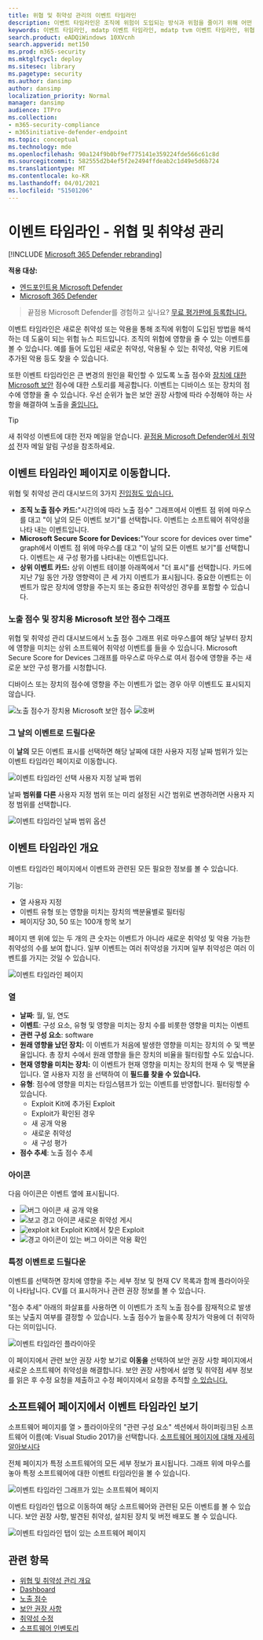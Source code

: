 ```yaml
---
title: 위협 및 취약성 관리의 이벤트 타임라인
description: 이벤트 타임라인은 조직에 위험이 도입되는 방식과 위험을 줄이기 위해 어떤 완화가 발생 하는지 해석하는 데 도움이 되는 위험 뉴스 피드입니다.
keywords: 이벤트 타임라인, mdatp 이벤트 타임라인, mdatp tvm 이벤트 타임라인, 위협 및 취약성 관리, 끝점용 Microsoft Defender
search.product: eADQiWindows 10XVcnh
search.appverid: met150
ms.prod: m365-security
ms.mktglfcycl: deploy
ms.sitesec: library
ms.pagetype: security
ms.author: dansimp
author: dansimp
localization_priority: Normal
manager: dansimp
audience: ITPro
ms.collection:
- m365-security-compliance
- m365initiative-defender-endpoint
ms.topic: conceptual
ms.technology: mde
ms.openlocfilehash: 90a124f9b0bf9ef775141e359224fde566c61c8d
ms.sourcegitcommit: 582555d2b4ef5f2e2494ffdeab2c1d49e5d6b724
ms.translationtype: MT
ms.contentlocale: ko-KR
ms.lasthandoff: 04/01/2021
ms.locfileid: "51501206"
---
```

# <a name="event-timeline---threat-and-vulnerability-management"></a>이벤트 타임라인 - 위협 및 취약성 관리

[!INCLUDE [Microsoft 365 Defender rebranding](../../includes/microsoft-defender.md)]


**적용 대상:**
- [엔드포인트용 Microsoft Defender](https://go.microsoft.com/fwlink/?linkid=2154037)
- [Microsoft 365 Defender](https://go.microsoft.com/fwlink/?linkid=2118804)

>끝점용 Microsoft Defender를 경험하고 싶나요? [무료 평가판에 등록합니다.](https://www.microsoft.com/microsoft-365/windows/microsoft-defender-atp?ocid=docs-wdatp-portaloverview-abovefoldlink)

이벤트 타임라인은 새로운 취약성 또는 악용을 통해 조직에 위험이 도입된 방법을 해석하는 데 도움이 되는 위험 뉴스 피드입니다. 조직의 위험에 영향을 줄 수 있는 이벤트를 볼 수 있습니다. 예를 들어 도입된 새로운 취약성, 악용될 수 있는 취약성, 악용 키트에 추가된 악용 등도 찾을 수 있습니다.

또한 이벤트 타임라인은 큰 [](tvm-exposure-score.md) 변경의 원인을 확인할 수 있도록 노출 점수와 [장치에 대한 Microsoft 보안](tvm-microsoft-secure-score-devices.md) 점수에 대한 스토리를 제공합니다. 이벤트는 디바이스 또는 장치의 점수에 영향을 줄 수 있습니다. 우선 순위가 높은 보안 권장 사항에 따라 수정해야 하는 사항을 해결하여 노출을 [줄입니다.](tvm-security-recommendation.md)

>[!TIP]
>새 취약성 이벤트에 대한 전자 메일을 얻습니다. [끝점용 Microsoft Defender에서 취약성](configure-vulnerability-email-notifications.md) 전자 메일 알림 구성을 참조하세요.

## <a name="navigate-to-the-event-timeline-page"></a>이벤트 타임라인 페이지로 이동합니다.

위협 및 취약성 관리 대시보드의 3가지 [진입점도 있습니다.](tvm-dashboard-insights.md)

- **조직 노출 점수 카드:**"시간의에 따라 노출 점수" 그래프에서 이벤트 점 위에 마우스를 대고 "이 날의 모든 이벤트 보기"를 선택합니다. 이벤트는 소프트웨어 취약성을 나타 내는 이벤트입니다.
- **Microsoft Secure Score for Devices:**"Your score for devices over time" graph에서 이벤트 점 위에 마우스를 대고 "이 날의 모든 이벤트 보기"를 선택합니다. 이벤트는 새 구성 평가를 나타내는 이벤트입니다.
- **상위 이벤트 카드:** 상위 이벤트 테이블 아래쪽에서 "더 표시"를 선택합니다. 카드에 지난 7일 동안 가장 영향력이 큰 세 가지 이벤트가 표시됩니다. 중요한 이벤트는 이벤트가 많은 장치에 영향을 주는지 또는 중요한 취약성인 경우를 포함할 수 있습니다.

### <a name="exposure-score-and-microsoft-secure-score-for-devices-graphs"></a>노출 점수 및 장치용 Microsoft 보안 점수 그래프

위협 및 취약성 관리 대시보드에서 노출 점수 그래프 위로 마우스를여 해당 날부터 장치에 영향을 미치는 상위 소프트웨어 취약성 이벤트를 들을 수 있습니다. Microsoft Secure Score for Devices 그래프를 마우스로 마우스로 여서 점수에 영향을 주는 새로운 보안 구성 평가를 시청합니다.

디바이스 또는 장치의 점수에 영향을 주는 이벤트가 없는 경우 아무 이벤트도 표시되지 않습니다.

![노출 점수가 장치용 Microsoft 보안 점수 ](images/tvm-event-timeline-exposure-score350.png) 
 ![ 호버](images/tvm-event-timeline-device-hover360.png)

### <a name="drill-down-to-events-from-that-day"></a>그 날의 이벤트로 드릴다운

이 **날의** 모든 이벤트 표시를 선택하면 해당 날짜에 대한 사용자 지정 날짜 범위가 있는 이벤트 타임라인 페이지로 이동합니다.

![이벤트 타임라인 선택 사용자 지정 날짜 범위](images/tvm-event-timeline-drilldown.png)

날짜 **범위를 다른** 사용자 지정 범위 또는 미리 설정된 시간 범위로 변경하려면 사용자 지정 범위를 선택합니다.

![이벤트 타임라인 날짜 범위 옵션](images/tvm-event-timeline-dates.png)

## <a name="event-timeline-overview"></a>이벤트 타임라인 개요

이벤트 타임라인 페이지에서 이벤트와 관련된 모든 필요한 정보를 볼 수 있습니다. 

기능:

- 열 사용자 지정
- 이벤트 유형 또는 영향을 미치는 장치의 백분율별로 필터링
- 페이지당 30, 50 또는 100개 항목 보기

페이지 맨 위에 있는 두 개의 큰 숫자는 이벤트가 아니라 새로운 취약성 및 악용 가능한 취약성의 수를 보여 합니다. 일부 이벤트는 여러 취약성을 가지며 일부 취약성은 여러 이벤트를 가지는 것일 수 있습니다.

![이벤트 타임라인 페이지](images/tvm-event-timeline-overview-mixed-type.png)

### <a name="columns"></a>열

- **날짜**: 월, 일, 연도
- **이벤트**: 구성 요소, 유형 및 영향을 미치는 장치 수를 비롯한 영향을 미치는 이벤트
- **관련 구성 요소**: software
- **원래 영향을 났던 장치:** 이 이벤트가 처음에 발생한 영향을 미치는 장치의 수 및 백분율입니다. 총 장치 수에서 원래 영향을 들은 장치의 비율을 필터링할 수도 있습니다.
- **현재 영향을 미치는 장치:** 이 이벤트가 현재 영향을 미치는 장치의 현재 수 및 백분율입니다. 열 사용자 지정 을 선택하여 이 **필드를 찾을 수 있습니다.**
- **유형**: 점수에 영향을 미치는 타임스탬프가 있는 이벤트를 반영합니다. 필터링할 수 있습니다.
    - Exploit Kit에 추가된 Exploit
    - Exploit가 확인된 경우
    - 새 공개 악용
    - 새로운 취약성
    - 새 구성 평가
- **점수 추세**: 노출 점수 추세

### <a name="icons"></a>아이콘

다음 아이콘은 이벤트 옆에 표시됩니다.

- ![버그 아이콘](images/tvm-black-bug-icon.png) 새 공개 악용
- ![보고 경고 아이콘](images/report-warning-icon.png) 새로운 취약성 게시
- ![exploit kit](images/bug-lightning-icon2.png) Exploit Kit에서 찾은 Exploit
- ![경고 아이콘이 있는 버그 아이콘](images/bug-caution-icon2.png) 악용 확인

### <a name="drill-down-to-a-specific-event"></a>특정 이벤트로 드릴다운

이벤트를 선택하면 장치에 영향을 주는 세부 정보 및 현재 CV 목록과 함께 플라이아웃이 나타납니다. CV를 더 표시하거나 관련 권장 정보를 볼 수 있습니다.

"점수 추세" 아래의 화살표를 사용하면 이 이벤트가 조직 노출 점수를 잠재적으로 발생 또는 낮출지 여부를 결정할 수 있습니다. 노출 점수가 높을수록 장치가 악용에 더 취약하다는 의미입니다.

![이벤트 타임라인 플라이아웃](images/tvm-event-timeline-flyout500.png)

이 페이지에서 관련 보안 권장 사항 보기로 **이동을** 선택하여 보안 권장 사항 페이지에서 새로운 소프트웨어 취약성을 해결합니다. [](tvm-security-recommendation.md) 보안 권장 사항에서 설명 및 취약점 세부 정보를 읽은 후 수정 요청을 제출하고 수정 페이지에서 요청을 추적할 [수 있습니다.](tvm-remediation.md)  

## <a name="view-event-timelines-in-software-pages"></a>소프트웨어 페이지에서 이벤트 타임라인 보기

소프트웨어 페이지를 열 > 플라이아웃의 "관련 구성 요소" 섹션에서 하이퍼링크된 소프트웨어 이름(예: Visual Studio 2017)을 선택합니다. [소프트웨어 페이지에 대해 자세히 알아보시다](tvm-software-inventory.md#software-pages)

전체 페이지가 특정 소프트웨어의 모든 세부 정보가 표시됩니다. 그래프 위에 마우스를 놓아 특정 소프트웨어에 대한 이벤트 타임라인을 볼 수 있습니다.

![이벤트 타임라인 그래프가 있는 소프트웨어 페이지](images/tvm-event-timeline-software2.png)

이벤트 타임라인 탭으로 이동하여 해당 소프트웨어와 관련된 모든 이벤트를 볼 수 있습니다. 보안 권장 사항, 발견된 취약성, 설치된 장치 및 버전 배포도 볼 수 있습니다.

![이벤트 타임라인 탭이 있는 소프트웨어 페이지](images/tvm-event-timeline-software-pages.png)

## <a name="related-topics"></a>관련 항목

- [위협 및 취약성 관리 개요](next-gen-threat-and-vuln-mgt.md)
- [Dashboard](tvm-dashboard-insights.md)
- [노출 점수](tvm-exposure-score.md)
- [보안 권장 사항](tvm-security-recommendation.md)
- [취약성 수정](tvm-remediation.md)
- [소프트웨어 인벤토리](tvm-software-inventory.md)

